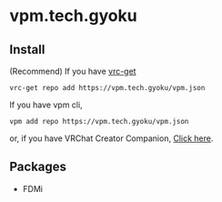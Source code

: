 # vpm.tech.gyoku

## Install
(Recommend) If you have [vrc-get](https://github.com/anatawa12/vrc-get)

```vrc-get repo add https://vpm.tech.gyoku/vpm.json```

 If you have vpm cli,

```vpm add repo https://vpm.tech.gyoku/vpm.json```

or, if you have VRChat Creator Companion, [Click here](https://vpm.gyoku.tech/redirect).

## Packages
+ FDMi